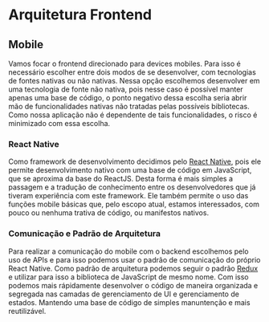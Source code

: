 # Arquitetura Frontend

## Mobile

Vamos focar o frontend direcionado para devices mobiles. Para isso é necessário escolher entre dois modos de se desenvolver, com tecnologias de fontes nativas ou não nativas.
Nessa opção escolhemos desenvolver em uma tecnologia de fonte não nativa, pois nesse caso é possível manter apenas uma base de código, o ponto negativo dessa escolha seria abrir mão de funcionalidades nativas não tratadas pelas possíveis bibliotecas. Como nossa aplicação não é dependente de tais funcionalidades, o risco é minimizado com essa escolha.

### React Native

Como framework de desenvolvimento decidimos pelo [React Native](https://reactnative.dev/), pois ele permite desenvolvimento nativo com uma base de código em JavaScript, que se aproxima da base do ReactJS.
Desta forma é mais simples a passagem e a tradução de conhecimento entre os desenvolvedores que já tiveram experiência com este framework.
Ele também permite o uso das funções mobile básicas que, pelo escopo atual, estamos interessados, com pouco ou nenhuma trativa de código, ou manifestos nativos.

### Comunicação e Padrão de Arquitetura

Para realizar a comunicação do mobile com o backend escolhemos pelo uso de APIs e para isso podemos usar o padrão de comunicação do próprio React Native.
Como padrão de arquitetura podemos seguir o padrão [Redux](https://redux.js.org/) e utilizar para isso a biblioteca de JavaScript de mesmo nome. Com isso podemos mais rápidamente desenvolver o código de maneira organizada e segregada nas camadas de gerenciamento de UI e gerenciamento de estados. Mantendo uma base de código de simples manuntenção e mais reutilizável.

